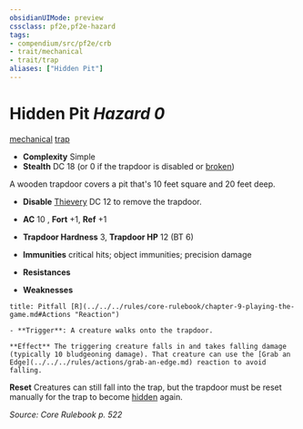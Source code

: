 ```yaml
---
obsidianUIMode: preview
cssclass: pf2e,pf2e-hazard
tags:
- compendium/src/pf2e/crb
- trait/mechanical
- trait/trap
aliases: ["Hidden Pit"]
---
```

# Hidden Pit *Hazard 0*  
[mechanical](../../../Rules/traits/mechanical.md)  [trap](../../../Rules/traits/trap.md)  

- **Complexity** Simple
- **Stealth** DC 18 (or 0 if the trapdoor is disabled or [broken](../../../Rules/conditions.md#Broken))  

A wooden trapdoor covers a pit that's 10 feet square and 20 feet deep.

- **Disable** [Thievery](../../skills.md#Thievery) DC 12 to remove the trapdoor.  

- **AC** 10 , **Fort** +1, **Ref** +1
- **Trapdoor Hardness** 3, **Trapdoor HP** 12 (BT 6)
- **Immunities** critical hits; object immunities; precision damage
- **Resistances** 
- **Weaknesses** 
     
```ad-embed-ability
title: Pitfall [R](../../../rules/core-rulebook/chapter-9-playing-the-game.md#Actions "Reaction")

- **Trigger**: A creature walks onto the trapdoor.

**Effect** The triggering creature falls in and takes falling damage (typically 10 bludgeoning damage). That creature can use the [Grab an Edge](../../../rules/actions/grab-an-edge.md) reaction to avoid falling.
```

**Reset** Creatures can still fall into the trap, but the trapdoor must be reset manually for the trap to become [hidden](../../../Rules/conditions.md#Hidden) again.  

*Source: Core Rulebook p. 522*
